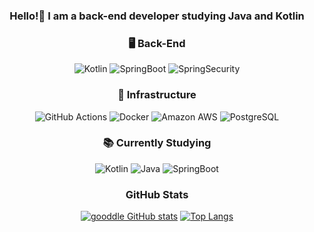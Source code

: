 <h3 align="center">Hello!👋 I am a back-end developer studying Java and Kotlin</h3>
<div align="center">

<h3 align="center">🖥️ Back-End</h3>
<div align="center">
  
  ![Kotlin](https://img.shields.io/badge/kotlin-%237F52FF.svg?style=for-the-badge&logo=kotlin&logoColor=white)
  ![SpringBoot](https://img.shields.io/badge/SpringBoot-%6DB33FF.svg?style=for-the-badge&logo=springboot&logoColor=white)
  ![SpringSecurity](https://img.shields.io/badge/SpringSecurity-%6DB33FF.svg?style=for-the-badge&logo=springsecurity&logoColor=white)
</div>

<h3 align="center">🔧 Infrastructure</h3>
<div align="center">
  
  ![GitHub Actions](https://img.shields.io/badge/github_actions-%232088FF.svg?style=for-the-badge&logo=githubactions&logoColor=white)
  ![Docker](https://img.shields.io/badge/docker-%230db7ed.svg?style=for-the-badge&logo=docker&logoColor=white)
  ![Amazon AWS](https://img.shields.io/badge/Amazon_AWS-FF9900?style=for-the-badge&logo=amazonaws&logoColor=white)
  ![PostgreSQL](https://img.shields.io/badge/PostgreSQL-316192?style=for-the-badge&logo=postgresql&logoColor=white)
</div>

<h3 align="center">📚 Currently Studying</h3>
<div align="center">
  
  ![Kotlin](https://img.shields.io/badge/kotlin-%237F52FF.svg?style=for-the-badge&logo=kotlin&logoColor=white)
  ![Java](https://img.shields.io/badge/Java-ED8B00?style=for-the-badge&logo=openjdk&logoColor=white)
  ![SpringBoot](https://img.shields.io/badge/SpringBoot-%6DB33FF.svg?style=for-the-badge&logo=springboot&logoColor=white)
</div>

<h3 align="center">GitHub Stats</h3>
<div align="center">
  
[![gooddle GitHub stats](https://github-readme-stats.vercel.app/api?username=gooddle&count_private=true&include_all_commits=true&show_icons=true&theme=blue)](https://github.com/gooddle/github-readme-stats) 
[![Top Langs](https://github-readme-stats.vercel.app/api/top-langs/?username=gooddle)](https://github.com/gooddle/github-readme-stats)

</div>
